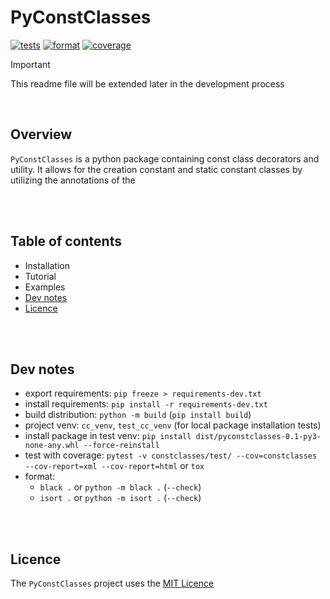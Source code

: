 # PyConstClasses

[![tests](https://github.com/SpectraL519/pyconstclasses/actions/workflows/tests.yaml/badge.svg)](https://github.com/SpectraL519/pyconstclasses/actions/workflows/tests)
[![format](https://github.com/SpectraL519/pyconstclasses/actions/workflows/format.yaml/badge.svg)](https://github.com/SpectraL519/pyconstclasses/actions/workflows/format)
[![coverage](https://img.shields.io/endpoint?url=https://gist.githubusercontent.com/SpectraL519/f6cec4c4c8e1733cfe45f807918a128a/raw/covbadge.json)]()

> [!IMPORTANT]
> This readme file will be extended later in the development process

<br />

## Overview

`PyConstClasses` is a python package containing const class decorators and utility. It allows for the creation constant and static constant classes by utilizing the annotations of the

<br />
<br />

## Table of contents

* Installation
* Tutorial
* Examples
* [Dev notes](#dev-notes)
* [Licence](#licence)

<br />
<br />

## Dev notes

* export requirements: `pip freeze > requirements-dev.txt`
* install requirements: `pip install -r requirements-dev.txt`
* build distribution: `python -m build` (`pip install build`)
* project venv: `cc_venv`, `test_cc_venv` (for local package installation tests)
* install package in test venv: `pip install dist/pyconstclasses-0.1-py3-none-any.whl --force-reinstall`
* test with coverage: `pytest -v constclasses/test/ --cov=constclasses --cov-report=xml --cov-report=html` or `tox`
* format:
    * `black .` or `python -m black .` (`--check`)
    * `isort .` or `python -m isort .` (`--check`)

<br />
<br />

## Licence

The `PyConstClasses` project uses the [MIT Licence](https://opensource.org/license/mit/)
